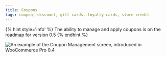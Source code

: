 ```yaml
---
title: Coupons
tags: coupon, discount, gift-cards, loyalty-cards, store-credit
---
```


{% hint style='info' %}
The ability to manage and apply coupons is on the roadmap for version 0.5
{% endhint %}

![An example of the Coupon Management screen, introduced in WooCommerce Pro 0.4](https://wcpos.com/wp-content/uploads/2015/06/coupon-management-0.4.png "An example of the Coupon Management screen, introduced in WooCommerce Pro 0.4")